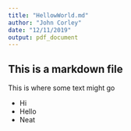 ```yaml
---
title: "HellowWorld.md"
author: "John Corley"
date: "12/11/2019"
output: pdf_document
---
```


## This is a markdown file

This is where some text might go
- Hi  
- Hello  
- Neat  